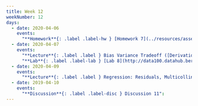 ```yaml
---
title: Week 12
weekNumber: 12
days:
  - date: 2020-04-06
    events:
      "**Homework**{: .label .label-hw } [Homework 7](../resources/assets/homework/hw7.pdf) (due Apr. 13)":
  - date: 2020-04-07
    events:
      "**Lecture**{: .label .label } Bias Variance Tradeoff ([Derivation](../resources/assets/lectures/lec21/Derivation.html))":
      "**Lab**{: .label .label-lab } [Lab 8](http://data100.datahub.berkeley.edu/hub/user-redirect/git-sync?repo=https://github.com/DS-100/sp20&subPath=lab/lab08/) (due Apr. 13)":
  - date: 2020-04-09
    events:
      "**Lecture**{: .label .label } Regression: Residuals, Multicollinearity, Inference":
  - date: 2019-04-10
    events:
      "**Discussion**{: .label .label-disc } Discussion 11":
---
```

